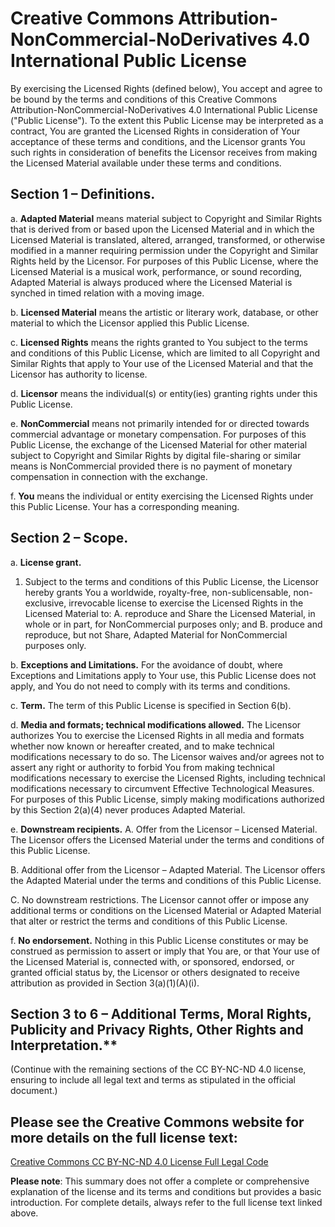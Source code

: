 # Creative Commons Attribution-NonCommercial-NoDerivatives 4.0 International Public License

By exercising the Licensed Rights (defined below), You accept and agree to be bound by the terms and conditions of this Creative Commons Attribution-NonCommercial-NoDerivatives 4.0 International Public License ("Public License"). To the extent this Public License may be interpreted as a contract, You are granted the Licensed Rights in consideration of Your acceptance of these terms and conditions, and the Licensor grants You such rights in consideration of benefits the Licensor receives from making the Licensed Material available under these terms and conditions.

## Section 1 – Definitions.

a. **Adapted Material** means material subject to Copyright and Similar Rights that is derived from or based upon the Licensed Material and in which the Licensed Material is translated, altered, arranged, transformed, or otherwise modified in a manner requiring permission under the Copyright and Similar Rights held by the Licensor. For purposes of this Public License, where the Licensed Material is a musical work, performance, or sound recording, Adapted Material is always produced where the Licensed Material is synched in timed relation with a moving image.

b. **Licensed Material** means the artistic or literary work, database, or other material to which the Licensor applied this Public License.

c. **Licensed Rights** means the rights granted to You subject to the terms and conditions of this Public License, which are limited to all Copyright and Similar Rights that apply to Your use of the Licensed Material and that the Licensor has authority to license.

d. **Licensor** means the individual(s) or entity(ies) granting rights under this Public License.

e. **NonCommercial** means not primarily intended for or directed towards commercial advantage or monetary compensation. For purposes of this Public License, the exchange of the Licensed Material for other material subject to Copyright and Similar Rights by digital file-sharing or similar means is NonCommercial provided there is no payment of monetary compensation in connection with the exchange.

f. **You** means the individual or entity exercising the Licensed Rights under this Public License. Your has a corresponding meaning.

## Section 2 – Scope.

a. **License grant.**

1. Subject to the terms and conditions of this Public License, the Licensor hereby grants You a worldwide, royalty-free, non-sublicensable, non-exclusive, irrevocable license to exercise the Licensed Rights in the Licensed Material to:
   A. reproduce and Share the Licensed Material, in whole or in part, for NonCommercial purposes only; and
   B. produce and reproduce, but not Share, Adapted Material for NonCommercial purposes only.

b. **Exceptions and Limitations.**
For the avoidance of doubt, where Exceptions and Limitations apply to Your use, this Public License does not apply, and You do not need to comply with its terms and conditions.

c. **Term.**
The term of this Public License is specified in Section 6(b).

d. **Media and formats; technical modifications allowed.**
The Licensor authorizes You to exercise the Licensed Rights in all media and formats whether now known or hereafter created, and to make technical modifications necessary to do so. The Licensor waives and/or agrees not to assert any right or authority to forbid You from making technical modifications necessary to exercise the Licensed Rights, including technical modifications necessary to circumvent Effective Technological Measures. For purposes of this Public License, simply making modifications authorized by this Section 2(a)(4) never produces Adapted Material.

e. **Downstream recipients.**
A. Offer from the Licensor – Licensed Material.
The Licensor offers the Licensed Material under the terms and conditions of this Public License.

B. Additional offer from the Licensor – Adapted Material.
The Licensor offers the Adapted Material under the terms and conditions of this Public License.

C. No downstream restrictions.
The Licensor cannot offer or impose any additional terms or conditions on the Licensed Material or Adapted Material that alter or restrict the terms and conditions of this Public License.

f. **No endorsement.**
Nothing in this Public License constitutes or may be construed as permission to assert or imply that You are, or that Your use of the Licensed Material is, connected with, or sponsored, endorsed, or granted official status by, the Licensor or others designated to receive attribution as provided in Section 3(a)(1)(A)(i).

## Section 3 to 6 – Additional Terms, Moral Rights, Publicity and Privacy Rights, Other Rights and Interpretation.\*\*

(Continue with the remaining sections of the CC BY-NC-ND 4.0 license, ensuring to include all legal text and terms as stipulated in the official document.)

## Please see the Creative Commons website for more details on the full license text:

[Creative Commons CC BY-NC-ND 4.0 License Full Legal Code](https://creativecommons.org/licenses/by-nc-nd/4.0/legalcode)

**Please note**: This summary does not offer a complete or comprehensive explanation of the license and its terms and conditions but provides a basic introduction. For complete details, always refer to the full license text linked above.
